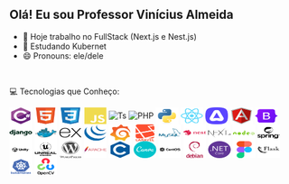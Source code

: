 ## Olá! Eu sou Professor Vinícius Almeida
- 🔭 Hoje trabalho no FullStack (Next.js e Nest.js)
- 🌱 Estudando Kubernet
- 😄 Pronouns: ele/dele

<div style="display: inline_block"><br>
<p>💻 Tecnologias que Conheço:</p>
  <img align="center" alt="Csharp" height="30" width="40" src="https://raw.githubusercontent.com/devicons/devicon/master/icons/csharp/csharp-original.svg">
  <img align="center" alt="HTML" height="30" width="40" src="https://raw.githubusercontent.com/devicons/devicon/master/icons/html5/html5-original.svg">
  <img align="center" alt="CSS" height="30" width="40" src="https://raw.githubusercontent.com/devicons/devicon/master/icons/css3/css3-original.svg">
  <img align="center" alt="Js" height="30" width="40" src="https://raw.githubusercontent.com/devicons/devicon/master/icons/javascript/javascript-plain.svg">
  <img align="center" alt="Ts" height="30" width="40" src="https://cdn.jsdelivr.net/gh/devicons/devicon/icons/typescript/typescript-original.svg">
  <img align="center" alt="PHP" height="30" width="40" src="https://cdn.jsdelivr.net/gh/devicons/devicon/icons/php/php-original.svg">
  <img align="center" alt="Python" height="30" width="40" src="https://raw.githubusercontent.com/devicons/devicon/master/icons/python/python-original.svg">
  <img align="center" alt="ReactJS" height="30" width="40" src="https://raw.githubusercontent.com/devicons/devicon/master/icons/react/react-original.svg">
  <img align="center" alt="AdonisJS" height="30" width="40" src="https://github.com/devicons/devicon/blob/master/icons/adonisjs/adonisjs-original.svg">
  <img align="center" alt="AdonisJS" height="30" width="40" src="https://github.com/devicons/devicon/blob/master/icons/angularjs/angularjs-original.svg">
   <img align="center" alt="AdonisJS" height="30" width="40" src="https://github.com/devicons/devicon/blob/master/icons/bootstrap/bootstrap-original.svg">
   <img align="center" alt="AdonisJS" height="30" width="40" src="https://github.com/devicons/devicon/blob/master/icons/django/django-plain-wordmark.svg">
   <img align="center" alt="AdonisJS" height="30" width="40" src="https://github.com/devicons/devicon/blob/master/icons/docker/docker-original.svg">
   <img align="center" alt="AdonisJS" height="30" width="40" src="https://github.com/devicons/devicon/blob/master/icons/express/express-original.svg">
   <img align="center" alt="AdonisJS" height="30" width="40" src="https://github.com/devicons/devicon/blob/master/icons/jquery/jquery-original.svg">
  <img align="center" alt="AdonisJS" height="30" width="40" src="https://github.com/devicons/devicon/blob/master/icons/grafana/grafana-original.svg">
  <img align="center" alt="AdonisJS" height="30" width="40" src="https://github.com/devicons/devicon/blob/master/icons/laravel/laravel-plain-wordmark.svg">
  <img align="center" alt="AdonisJS" height="30" width="40" src="https://github.com/devicons/devicon/blob/master/icons/mysql/mysql-plain-wordmark.svg">
  <img align="center" alt="AdonisJS" height="30" width="40" src="https://github.com/devicons/devicon/blob/master/icons/nestjs/nestjs-plain-wordmark.svg">
  <img align="center" alt="AdonisJS" height="30" width="40" src="https://github.com/devicons/devicon/blob/master/icons/nextjs/nextjs-original-wordmark.svg">
  <img align="center" alt="AdonisJS" height="30" width="40" src="https://github.com/devicons/devicon/blob/master/icons/nodejs/nodejs-plain-wordmark.svg">
    <img align="center" alt="AdonisJS" height="30" width="40" src="https://github.com/devicons/devicon/blob/master/icons/spring/spring-plain-wordmark.svg">
    <img align="center" alt="AdonisJS" height="30" width="40" src="https://github.com/devicons/devicon/blob/master/icons/unity/unity-original-wordmark.svg">  
   <img align="center" alt="AdonisJS" height="30" width="40" src="https://github.com/devicons/devicon/blob/master/icons/unrealengine/unrealengine-original-wordmark.svg">  
  <img align="center" alt="AdonisJS" height="30" width="40" src="https://github.com/devicons/devicon/blob/master/icons/wordpress/wordpress-plain-wordmark.svg">
   <img align="center" alt="AdonisJS" height="30" width="40" src="https://github.com/devicons/devicon/blob/master/icons/apache/apache-original-wordmark.svg">
   <img align="center" alt="AdonisJS" height="30" width="40" src="https://github.com/devicons/devicon/blob/master/icons/c/c-plain.svg">
   <img align="center" alt="AdonisJS" height="30" width="40" src="https://github.com/devicons/devicon/blob/master/icons/canva/canva-original.svg">
   <img align="center" alt="AdonisJS" height="30" width="40" src="https://github.com/devicons/devicon/blob/master/icons/centos/centos-plain-wordmark.svg">
   <img align="center" alt="AdonisJS" height="30" width="40" src="https://github.com/devicons/devicon/blob/master/icons/debian/debian-plain-wordmark.svg">
  
   <img align="center" alt="AdonisJS" height="30" width="40" src="https://github.com/devicons/devicon/blob/master/icons/dotnetcore/dotnetcore-original.svg">
   <img align="center" alt="AdonisJS" height="30" width="40" src="https://github.com/devicons/devicon/blob/master/icons/figma/figma-original.svg">
   <img align="center" alt="AdonisJS" height="30" width="40" src="https://github.com/devicons/devicon/blob/master/icons/flask/flask-original-wordmark.svg">
   <img align="center" alt="AdonisJS" height="30" width="40" src="https://github.com/devicons/devicon/blob/master/icons/kubernetes/kubernetes-plain-wordmark.svg">
   <img align="center" alt="AdonisJS" height="30" width="40" src="https://github.com/devicons/devicon/blob/master/icons/opencv/opencv-original-wordmark.svg">
</div>

